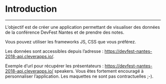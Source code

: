 # Introduction
---

L’objectif est de créer une application permettant de visualiser des données de la conférence
DevFest Nantes et de prendre des notes.

Vous pouvez utiliser les frameworks JS, CSS que vous préférez.

Les données sont accessibles depuis l’adresse : https://devfest-nantes-2018-api.cleverapps.io/.

Exemple d’url pour récupérer les présentateurs : https://devfest-nantes-2018-api.cleverapps.io/
speakers.
Vous êtes fortement encouragé à personnaliser l’application. Les maquettes ne sont pas contractuelles ;-).
